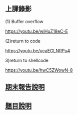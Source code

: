 ## 上課錄影

(1) Buffer overflow

https://youtu.be/wiHuZ18eC-E

(2)return to code

https://youtu.be/ucaEGLNRPu4

3)return to shellcode

https://youtu.be/hwC5ZWowN-8

## [期末報告說明](https://github.com/MyDearGreatTeacher/2022_1_courses/tree/main/%E7%A8%8B%E5%BC%8F%E5%AE%89%E5%85%A8/%E6%9C%9F%E6%9C%AB%E8%80%83%E5%A0%B1%E5%91%8A%E5%B0%88%E5%8D%80)

## [題目說明](https://github.com/MyDearGreatTeacher/2022_1_courses/tree/main/%E7%A8%8B%E5%BC%8F%E5%AE%89%E5%85%A8/%E6%9C%9F%E6%9C%AB%E8%80%83%E5%A0%B1%E5%91%8A%E5%B0%88%E5%8D%80)
